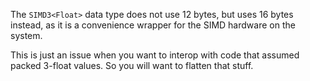 The `SIMD3<Float>` data type does not use 12 bytes, but uses 16 bytes instead,
as it is a convenience wrapper for the SIMD hardware on the system.

This is just an issue when you want to interop with code that assumed packed
3-float values.  So you will want to flatten that stuff.